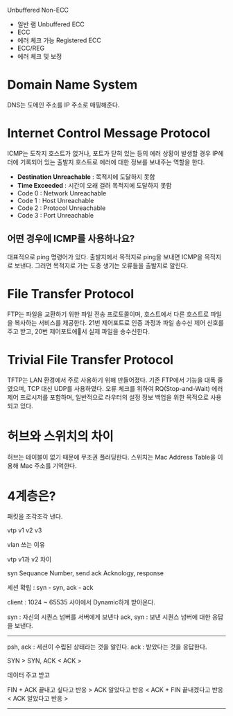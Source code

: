 Unbuffered Non-ECC
- 일반 램
Unbuffered ECC
- ECC
- 에러 체크 가능
Registered ECC
- ECC/REG
- 에러 체크 및 보정

# Domain Name System
DNS는 도메인 주소를 IP 주소로 매핑해준다.

# Internet Control Message Protocol
ICMP는 도착지 호스트가 없거나, 포트가 닫혀 있는 등의 에러 상황이 발생할 경우 IP헤더에 기록되어 있는 출발지 호스트로 에러에 대한 정보를 보내주는 역할을 한다.​
- **Destination Unreachable** : 목적지에 도달하지 못함
- **Time Exceeded** : 시간이 오래 걸려 목적지에 도달하지 못함
- Code 0 : Network Unreachable
- Code 1 : Host Unreachable
- Code 2 : Protocol Unreachable
- Code 3 : Port Unreachable

## 어떤 경우에 ICMP를 사용하나요?
대표적으로 ping 명령어가 있다. 출발지에서 목적지로 ping을 보내면 ICMP을 목적지로 보낸다.
그러면 목적지로 가는 도중 생기는 오류들을 출발지로 알린다.

# File Transfer Protocol
FTP는 파일을 교환하기 위한 파일 전송 프로토콜이며, 호스트에서 다른 호스트로 파일을 복사하는 서비스를 제공한다. 21번 제어포트로 인증 과정과 파일 송수신 제어 신호를 주고 받고, 20번 제어포트에서 실제 파일을 송수신한다.

# Trivial File Transfer Protocol
TFTP는 LAN 환경에서 주로 사용하기 위해 만들어졌다. 기존 FTP에서 기능을 대폭 줄였으며, TCP 대신 UDP를 사용하였다. 오류 체크를 위하여 RQ(Stop-and-Wait) 에러 제어 프로시저를 포함하며, 일반적으로 라우터의 설정 정보 백업을 위한 목적으로 사용되고 있다.

# 허브와 스위치의 차이
허브는 테이블이 없기 때문에 무조권 플러딩한다.
스위치는 Mac Address Table을 이용해 Mac 주소를 기억한다.

# 4계층은?
패킷을 조각조각 낸다. 

vtp v1 v2 v3

vlan 쓰는 이유

vtp v1과 v2 차이

syn Sequance Number, send 
ack Acknology, response

세션 확립 : syn - syn, ack - ack

client : 1024 ~ 65535 사이에서 Dynamic하게 받아온다.

syn : 자신의 시퀀스 넘버를 서버에게 보낸다
ack, syn : 보낸 시퀀스 넘버에 대한 응답을 보낸다.

---

psh, ack : 세션이 수립된 상태라는 것을 알린다. 
ack : 받았다는 것을 응답한다.

SYN >
SYN, ACK <
ACK >

데이터 주고 받고

FIN + ACK 끝내고 싶다고 반응 >
ACK 알았다고 반응 <
ACK + FIN 끝내겠다고 반응 <
ACK 알았다고 반응 >

---


